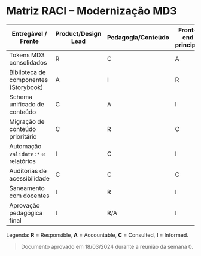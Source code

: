# Matriz RACI – Modernização MD3

| Entregável / Frente                   | Product/Design Lead | Pedagogia/Conteúdo | Front-end principal | Engenharia de Conteúdo | QA/Accessibility | Stakeholder Acadêmico |
| ------------------------------------- | ------------------- | ------------------ | ------------------- | ---------------------- | ---------------- | --------------------- |
| Tokens MD3 consolidados               | R                   | C                  | A                   | I                      | C                | I                     |
| Biblioteca de componentes (Storybook) | A                   | I                  | R                   | C                      | C                | I                     |
| Schema unificado de conteúdo          | C                   | A                  | I                   | R                      | C                | I                     |
| Migração de conteúdo prioritário      | C                   | R                  | C                   | A                      | I                | C                     |
| Automação `validate:*` e relatórios   | I                   | C                  | I                   | R/A                    | C                | I                     |
| Auditorias de acessibilidade          | C                   | C                  | C                   | I                      | R/A              | I                     |
| Saneamento com docentes               | I                   | R                  | I                   | C                      | C                | A                     |
| Aprovação pedagógica final            | I                   | R/A                | I                   | C                      | C                | A                     |

Legenda: **R** = Responsible, **A** = Accountable, **C** = Consulted, **I** = Informed.

> Documento aprovado em 18/03/2024 durante a reunião da semana 0.
